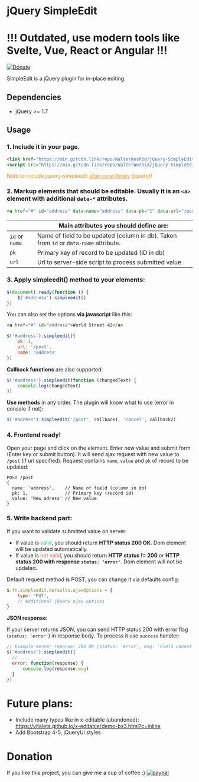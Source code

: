 # jQuery SimpleEdit

# !!! Outdated, use modern tools like Svelte, Vue, React or Angular !!!

[![Donate](https://img.shields.io/badge/Donate-PayPal-green.svg)](https://www.paypal.com/donate?hosted_button_id=QLYGLC8FANLDJ)

SimpleEdit is a jQuery plugin for in-place editing.



## Dependencies
- jQuery >= 1.7



## Usage

### 1. Include it in your page.

```html
<link href="https://min.gitcdn.link/repo/WalterWoshid/jQuery-SimpleEdit/master/dist/jquery-simpleedit/css/jquery-simpleedit.min.css" rel="stylesheet">
<script src="https://min.gitcdn.link/repo/WalterWoshid/jQuery-SimpleEdit/master/dist/jquery-simpleedit/js/jquery-simpleedit.min.js"></script>
```

<span style="color:#FF8C00">Note to include jquery-simpleedit <u>after core library</u> (jquery)!</span>

### 2. Markup elements that should be editable. Usually it is an `<a>` element with additional `data-*` attributes.
```html
<a href="#" id="address" data-name="address" data-pk="1" data-url="/post">World Street 42</a>
```

|                | Main attributes you should define are:                                                |
| -------------- | ------------------------------------------------------------------------------------- |
| `id` or `name` | Name of field to be updated (column in db). Taken from `id` or `data-name` attribute. |
| `pk`           | Primary key of record to be updated (ID in db)                                        |
| `url`          | Url to server-side script to process submitted value                                  |

### 3. Apply simpleedit() method to your elements:
```js
$(document).ready(function () {
    $('#address').simpleedit()
})
```

You can also set the options **via javascript** like this:
```html
<a href="#" id="address">World Street 42</a>
```
```js
$('#address').simpleedit({
    pk: 1,
    url: '/post',
    name: 'address'
})
```

**Callback functions** are also supported:
```js
$('#address').simpleedit(function (changedText) {
    console.log(changedText)
})
```

**Use methods** in any order. The plugin will know what to use (error in console if not):
```js
$('#adress').simpleedit('/post', callback1, 'cancel', callback2)
```

### 4. Frontend ready!

Open your page and click on the element. Enter new value and submit form (Enter key or submit button). It will send ajax 
request with new value to `/post` (if url specified). Request contains `name`, `value` and `pk` of record to be updated:

```
POST /post
{
  name: 'address',    // Name of field (column in db)
  pk: 1,              // Primary key (record id)
  value: 'New adress' // New value
}
```

### 5. Write backend part: 

If you want to validate submitted value on server: 
- If value is <span style="color: #3cb371">valid</span>, you should return **HTTP status 200 OK**. Dom element will be 
  updated automatically.
- If value is <span style="color: #CD5C5C">not valid</span>, you should return **HTTP status != 200** or **HTTP status 
  200 with response `status: 'error'`**. Dom element will not be updated.
  
Default request method is POST, you can change it via defaults config:
```js
$.fn.simpleedit.defaults.ajaxOptions = { 
    type: 'PUT',
    // Additional jQuery ajax options
}
```
  
**JSON response:**

If your server returns JSON, you can send HTTP status 200 with error flag (`status: 'error'`) in response body. To process it use `success`
handler:
```js
// Example server reponse: 200 OK {status: 'error', msg: 'Field cannot be empty!'}
$('#address').simpleedit({
  // ...
  error: function(response) {
      console.log(response.msg)
  }
})
```



# Future plans:
- Include many types like in x-editable (abandoned): https://vitalets.github.io/x-editable/demo-bs3.html?c=inline
- Add Bootstrap 4-5, jQueryUi styles



# Donation
If you like this project, you can give me a cup of coffee :)
[![paypal](https://raw.githubusercontent.com/stefan-niedermann/paypal-donate-button/master/paypal-donate-button.png)](https://www.paypal.com/donate?hosted_button_id=QLYGLC8FANLDJ)
